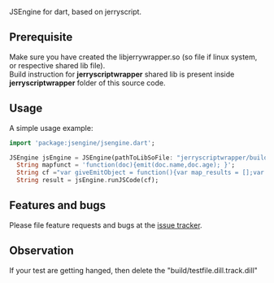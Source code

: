 JSEngine for dart, based on jerryscript.

## Prerequisite
Make sure you have created the libjerrywrapper.so (so file if linux system, or respective shared lib file).\
Build instruction for **jerryscriptwrapper** shared lib is present inside **jerryscriptwrapper** folder of this source code.

## Usage
A simple usage example:

```dart
import 'package:jsengine/jsengine.dart';

JSEngine jsEngine = JSEngine(pathToLibSoFile: "jerryscriptwrapper/build/libjerryscriptwrapper.so");
  String mapfunct = 'function(doc){emit(doc.name,doc.age); }';
  String cf ="var giveEmitObject = function(){var map_results = [];var emit = function(key,value){ map_results.push({key:key, value: value});};return {map_results: map_results, emit: emit};};var mapThisDoc = function(documentStr){ var document = JSON.parse(documentStr); var emitObj= giveEmitObject(); var emit = emitObj.emit; ($mapfunct)(document); return JSON.stringify(emitObj.map_results);};mapThisDoc('{\"name\":\"Anurag Vohra\",\"age\":30}');";
  String result = jsEngine.runJSCode(cf);
```

## Features and bugs

Please file feature requests and bugs at the [issue tracker][tracker].

[tracker]: https://github.com/anuragvohraec/jsengine/issues


## Observation
If your test are getting hanged, then delete the "build/testfile.dill.track.dill"